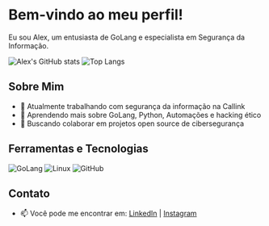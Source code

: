 # Bem-vindo ao meu perfil!

Eu sou Alex, um entusiasta de GoLang e especialista em Segurança da Informação.

![Alex's GitHub stats](https://github-readme-stats.vercel.app/api?username=BodyOf4ibs&show_icons=true&theme=cobalt)
![Top Langs](https://github-readme-stats.vercel.app/api/top-langs/?username=BodyOf4ibs&layout=compact&theme=cobalt)

## Sobre Mim

- 🔭 Atualmente trabalhando com segurança da informação na Callink
- 🌱 Aprendendo mais sobre GoLang, Python, Automações e hacking ético
- 👯 Buscando colaborar em projetos open source de cibersegurança

## Ferramentas e Tecnologias

![GoLang](https://img.shields.io/badge/-GoLang-00ADD8?style=for-the-badge&logo=go)
![Linux](https://img.shields.io/badge/-Linux-FCC624?style=for-the-badge&logo=linux)
![GitHub](https://img.shields.io/badge/-GitHub-181717?style=for-the-badge&logo=github)

## Contato

- 📫 Você pode me encontrar em: [LinkedIn](https://www.linkedin.com/in/alexismael) | [Instagram](https://www.instagram.com/alexismaelb)


